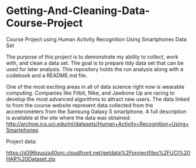 # Getting-And-Cleaning-Data-Course-Project
Course Project using Human Activity Recognition Using Smartphones Data Set 

The purpose of this project is to demonstrate my ability to collect, work with, and clean a data set. The goal is to prepare tidy data set that can be used for later analysis. This repository holds the run analysis along with a codebook and a README.md file.

One of the most exciting areas in all of data science right now is wearable computing. Companies like Fitbit, Nike, and Jawbone Up are racing to develop the most advanced algorithms to attract new users. The data linked to from the course website represent data collected from the accelerometers from the Samsung Galaxy S smartphone. A full description is available at the site where the data was obtained: http://archive.ics.uci.edu/ml/datasets/Human+Activity+Recognition+Using+Smartphones

Project data:

https://d396qusza40orc.cloudfront.net/getdata%2Fprojectfiles%2FUCI%20HAR%20Dataset.zip
